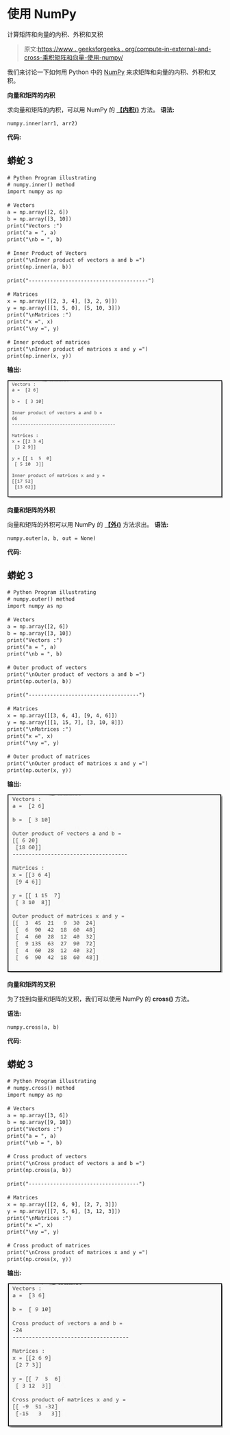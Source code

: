 # 使用 NumPy

计算矩阵和向量的内积、外积和叉积

> 原文:[https://www . geeksforgeeks . org/compute-in-external-and-cross-乘积矩阵和向量-使用-numpy/](https://www.geeksforgeeks.org/calculate-inner-outer-and-cross-products-of-matrices-and-vectors-using-numpy/)

我们来讨论一下如何用 Python 中的 [NumPy](https://www.geeksforgeeks.org/python-numpy/) 来求矩阵和向量的内积、外积和叉积。

**向量和矩阵的内积**

求向量和矩阵的内积，可以用 NumPy 的 [**【内积()**](https://www.geeksforgeeks.org/numpy-inner-in-python/) 方法。
**语法:**

```
numpy.inner(arr1, arr2)
```

**代码:**

## 蟒蛇 3

```
# Python Program illustrating
# numpy.inner() method
import numpy as np

# Vectors
a = np.array([2, 6])
b = np.array([3, 10])
print("Vectors :")
print("a = ", a)
print("\nb = ", b)

# Inner Product of Vectors
print("\nInner product of vectors a and b =")
print(np.inner(a, b))

print("---------------------------------------")

# Matrices
x = np.array([[2, 3, 4], [3, 2, 9]])
y = np.array([[1, 5, 0], [5, 10, 3]])
print("\nMatrices :")
print("x =", x)
print("\ny =", y)

# Inner product of matrices
print("\nInner product of matrices x and y =")
print(np.inner(x, y))
```

**输出:**

![](img/48679290213caf1eab3b3ed5442ed866.png)

**向量和矩阵的外积**

向量和矩阵的外积可以用 NumPy 的 [**【外()**](https://www.geeksforgeeks.org/numpy-outer-function-python/) 方法求出。
**语法:**

```
numpy.outer(a, b, out = None)
```

**代码:**

## 蟒蛇 3

```
# Python Program illustrating 
# numpy.outer() method 
import numpy as np

# Vectors
a = np.array([2, 6])
b = np.array([3, 10])
print("Vectors :")
print("a = ", a)
print("\nb = ", b)

# Outer product of vectors 
print("\nOuter product of vectors a and b =")
print(np.outer(a, b))

print("------------------------------------")

# Matrices
x = np.array([[3, 6, 4], [9, 4, 6]])
y = np.array([[1, 15, 7], [3, 10, 8]])
print("\nMatrices :")
print("x =", x)
print("\ny =", y)

# Outer product of matrices
print("\nOuter product of matrices x and y =")
print(np.outer(x, y))
```

**输出:**

![](img/1fbc7ebd79dbd62fcf84305a9f7a7e83.png)

**向量和矩阵的叉积**

为了找到向量和矩阵的叉积，我们可以使用 NumPy 的 **cross()** 方法。

**语法:**

```
numpy.cross(a, b)
```

**代码:**

## 蟒蛇 3

```
# Python Program illustrating 
# numpy.cross() method 
import numpy as np

# Vectors
a = np.array([3, 6])
b = np.array([9, 10])
print("Vectors :")
print("a = ", a)
print("\nb = ", b)

# Cross product of vectors 
print("\nCross product of vectors a and b =")
print(np.cross(a, b))

print("------------------------------------")

# Matrices
x = np.array([[2, 6, 9], [2, 7, 3]])
y = np.array([[7, 5, 6], [3, 12, 3]])
print("\nMatrices :")
print("x =", x)
print("\ny =", y)

# Cross product of matrices
print("\nCross product of matrices x and y =")
print(np.cross(x, y))
```

**输出:**

![](img/1456cab28c8b0c5467a941e60111014a.png)